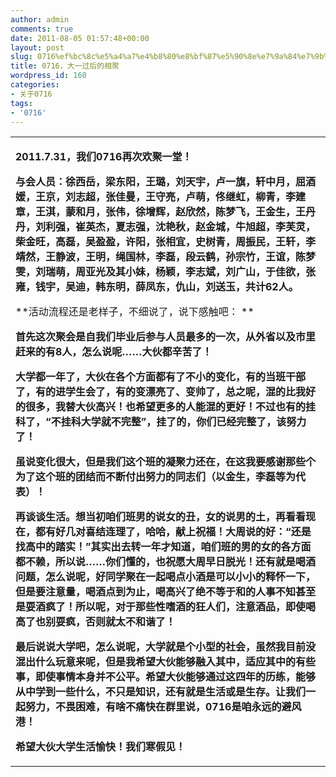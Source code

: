 ```yaml
---
author: admin
comments: true
date: 2011-08-05 01:57:48+00:00
layout: post
slug: 0716%ef%bc%8c%e5%a4%a7%e4%b8%80%e8%bf%87%e5%90%8e%e7%9a%84%e7%9b%b8%e8%81%9a
title: 0716，大一过后的相聚
wordpress_id: 160
categories:
- 关于0716
tags:
- '0716'
---
```


<table cellpadding="0" cellspacing="0" id="blogContentTable" >
<tbody >
<tr >

<td valign="top" >







**2011.7.31，我们0716再次欢聚一堂！**

**与会人员：徐西岳，梁东阳，王璐，刘天宇，卢一旗，轩中月，屈酒媛，王京，刘志超，张佳曼，王守亮，卢萌，佟继虹，柳青，李建章，王淇，蒙和月，张伟，徐增辉，赵欣然，陈梦飞，王金生，王丹丹，刘利强，崔英杰，夏志强，沈艳秋，赵金城，牛旭超，李芙灵，柴金旺，高磊，吴盈盈，许阳，张相宜，史树青，周振民，王轩，李靖然，王静波，王明，绳国林，李磊，段云鹤，孙宗竹，王谊，陈梦雯，刘瑞萌，周亚光及其小妹，杨颖，李志斌，刘广山，于佳欲，张雍，钱宇，吴迪，韩东明，薛凤东，仇山，刘送玉，共计62人。**

**活动流程还是老样子，不细说了，说下感触吧：
**

**首先这次聚会是自我们毕业后参与人员最多的一次，从外省以及市里赶来的有8人，怎么说呢……大伙都辛苦了！**

**大学都一年了，大伙在各个方面都有了不小的变化，有的当班干部了，有的进学生会了，有的变漂亮了、变帅了，总之呢，混的比我好的很多，我替大伙高兴！也希望更多的人能混的更好！不过也有的挂科了，“不挂科大学就不完整”，挂了的，你们已经完整了，该努力了！**

**虽说变化很大，但是我们这个班的凝聚力还在，在这我要感谢那些个为了这个班的团结而不断付出努力的同志们（以金生，李磊等为代表）！**

**再谈谈生活。想当初咱们班男的说女的丑，女的说男的土，再看看现在，都有好几对喜结连理了，哈哈，献上祝福！大周说的好：“还是找高中的踏实！”其实出去转一年才知道，咱们班的男的女的各方面都不赖，所以说……你们懂的，也祝愿大周早日脱光！还有就是喝酒问题，怎么说呢，好同学聚在一起喝点小酒是可以小小的释怀一下，但是要注意量，喝酒点到为止，喝高兴了绝不等于和的人事不知甚至是耍酒疯了！所以呢，对于那些性嗜酒的狂人们，注意酒品，即使喝高了也别耍疯，否则就太不和谐了！**

**最后说说大学吧，怎么说呢，大学就是个小型的社会，虽然我目前没混出什么玩意来呢，但是我希望大伙能够融入其中，适应其中的有些事，即使事情本身并不公平。希望大伙能够通过这四年的历练，能够从中学到一些什么，不只是知识，还有就是生活或是生存。让我们一起努力，不畏困难，有啥不痛快在群里说，0716是咱永远的避风港！**

**希望大伙大学生活愉快！我们寒假见！**






</td>
</tr>
</tbody>
</table>

